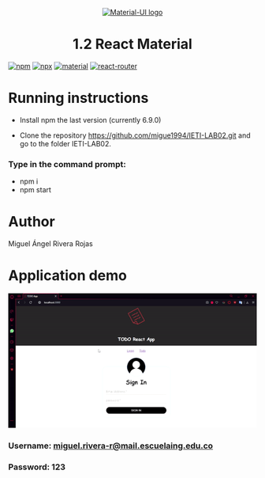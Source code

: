 <p align="center">
  <a href="https://material-ui.com/" rel="noopener" target="_blank"><img width="150" src="https://material-ui.com/static/logo.svg" alt="Material-UI logo"></a></p>
</p>

<h1 align="center">1.2 React Material</h1>

[![npm](https://img.shields.io/badge/npm-v6.13.4-red.svg)](https://www.npmjs.com/)
[![npx](https://img.shields.io/badge/dependencies-npx-orange)](https://www.npmjs.com/package/npx)
[![material](https://img.shields.io/badge/dependencies-material--ui-yellow)](https://material-ui.com/)
[![react-router](https://img.shields.io/badge/dependencies-react--router-blue)](https://reacttraining.com/react-router/)


# Running instructions

- Install npm the last version (currently 6.9.0)

- Clone the repository https://github.com/migue1994/IETI-LAB02.git and go to the folder IETI-LAB02.

### Type in the command prompt:

- npm i
- npm start

# Author

Miguel Ángel Rivera Rojas
   
# Application demo

![exe](public/img/execution.gif)

### Username: miguel.rivera-r@mail.escuelaing.edu.co
### Password: 123
